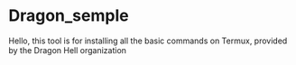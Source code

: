 # Dragon_semple
Hello, this tool is for installing all the basic commands on Termux, provided by the Dragon Hell organization

